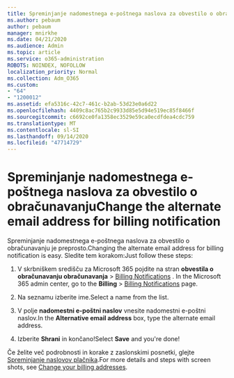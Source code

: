 ```yaml
---
title: Spreminjanje nadomestnega e-poštnega naslova za obvestilo o obračunavanju
ms.author: pebaum
author: pebaum
manager: mnirkhe
ms.date: 04/21/2020
ms.audience: Admin
ms.topic: article
ms.service: o365-administration
ROBOTS: NOINDEX, NOFOLLOW
localization_priority: Normal
ms.collection: Adm_O365
ms.custom:
- "64"
- "1200012"
ms.assetid: efa5316c-42c7-461c-b2ab-53d23e0a6d22
ms.openlocfilehash: 4409c8ac765b2c9933d85e5d94e519ec85f8466f
ms.sourcegitcommit: c6692ce0fa1358ec3529e59ca0ecdfdea4cdc759
ms.translationtype: MT
ms.contentlocale: sl-SI
ms.lasthandoff: 09/14/2020
ms.locfileid: "47714729"
---
```

# <a name="change-the-alternate-email-address-for-billing-notification"></a><span data-ttu-id="9a667-102">Spreminjanje nadomestnega e-poštnega naslova za obvestilo o obračunavanju</span><span class="sxs-lookup"><span data-stu-id="9a667-102">Change the alternate email address for billing notification</span></span>

<span data-ttu-id="9a667-103">Spreminjanje nadomestnega e-poštnega naslova za obvestilo o obračunavanju je preprosto.</span><span class="sxs-lookup"><span data-stu-id="9a667-103">Changing the alternate email address for billing notification is easy.</span></span> <span data-ttu-id="9a667-104">Sledite tem korakom:</span><span class="sxs-lookup"><span data-stu-id="9a667-104">Just follow these steps:</span></span>
  
1. <span data-ttu-id="9a667-105">V skrbniškem središču za Microsoft 365 pojdite na stran **obvestila o obračunavanju obračunavanja** \> [Billing Notifications](https://go.microsoft.com/fwlink/p/?linkid=853212) .  </span><span class="sxs-lookup"><span data-stu-id="9a667-105">In the Microsoft 365 admin center, go to the **Billing** \>  [Billing Notifications](https://go.microsoft.com/fwlink/p/?linkid=853212) page.</span></span>

2. <span data-ttu-id="9a667-106">Na seznamu izberite ime.</span><span class="sxs-lookup"><span data-stu-id="9a667-106">Select a name from the list.</span></span>

3. <span data-ttu-id="9a667-107">V polje **nadomestni e-poštni naslov** vnesite nadomestni e-poštni naslov.</span><span class="sxs-lookup"><span data-stu-id="9a667-107">In the **Alternative email address** box, type the alternate email address.</span></span>

4. <span data-ttu-id="9a667-108">Izberite **Shrani** in končano!</span><span class="sxs-lookup"><span data-stu-id="9a667-108">Select **Save** and you're done!</span></span>

<span data-ttu-id="9a667-109">Če želite več podrobnosti in korake z zaslonskimi posnetki, glejte [Spreminjanje naslovov plačnika](https://docs.microsoft.com/microsoft-365/commerce/billing-and-payments/change-your-billing-addresses).</span><span class="sxs-lookup"><span data-stu-id="9a667-109">For more details and steps with screen shots, see [Change your billing addresses](https://docs.microsoft.com/microsoft-365/commerce/billing-and-payments/change-your-billing-addresses).</span></span>
  